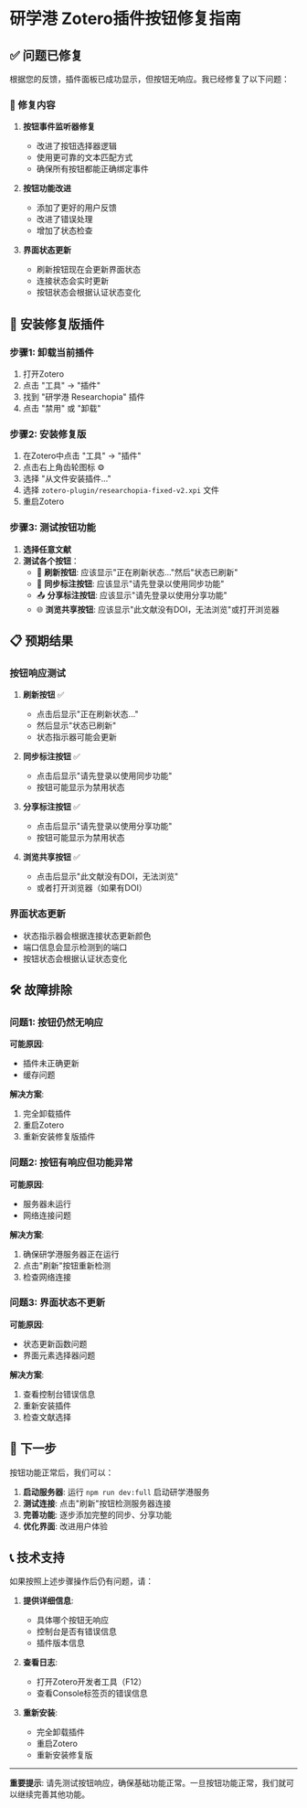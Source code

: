 # 研学港 Zotero插件按钮修复指南

## ✅ 问题已修复

根据您的反馈，插件面板已成功显示，但按钮无响应。我已经修复了以下问题：

### 🔧 修复内容

1. **按钮事件监听器修复**
   - 改进了按钮选择器逻辑
   - 使用更可靠的文本匹配方式
   - 确保所有按钮都能正确绑定事件

2. **按钮功能改进**
   - 添加了更好的用户反馈
   - 改进了错误处理
   - 增加了状态检查

3. **界面状态更新**
   - 刷新按钮现在会更新界面状态
   - 连接状态会实时更新
   - 按钮状态会根据认证状态变化

## 🚀 安装修复版插件

### 步骤1: 卸载当前插件

1. 打开Zotero
2. 点击 "工具" → "插件"
3. 找到 "研学港 Researchopia" 插件
4. 点击 "禁用" 或 "卸载"

### 步骤2: 安装修复版

1. 在Zotero中点击 "工具" → "插件"
2. 点击右上角齿轮图标 ⚙️
3. 选择 "从文件安装插件..."
4. 选择 `zotero-plugin/researchopia-fixed-v2.xpi` 文件
5. 重启Zotero

### 步骤3: 测试按钮功能

1. **选择任意文献**
2. **测试各个按钮**：
   - 🔄 **刷新按钮**: 应该显示"正在刷新状态..."然后"状态已刷新"
   - 🔄 **同步标注按钮**: 应该显示"请先登录以使用同步功能"
   - 📤 **分享标注按钮**: 应该显示"请先登录以使用分享功能"
   - 🌐 **浏览共享按钮**: 应该显示"此文献没有DOI，无法浏览"或打开浏览器

## 📋 预期结果

### 按钮响应测试

1. **刷新按钮** ✅
   - 点击后显示"正在刷新状态..."
   - 然后显示"状态已刷新"
   - 状态指示器可能会更新

2. **同步标注按钮** ✅
   - 点击后显示"请先登录以使用同步功能"
   - 按钮可能显示为禁用状态

3. **分享标注按钮** ✅
   - 点击后显示"请先登录以使用分享功能"
   - 按钮可能显示为禁用状态

4. **浏览共享按钮** ✅
   - 点击后显示"此文献没有DOI，无法浏览"
   - 或者打开浏览器（如果有DOI）

### 界面状态更新

- 状态指示器会根据连接状态更新颜色
- 端口信息会显示检测到的端口
- 按钮状态会根据认证状态变化

## 🛠️ 故障排除

### 问题1: 按钮仍然无响应

**可能原因**:
- 插件未正确更新
- 缓存问题

**解决方案**:
1. 完全卸载插件
2. 重启Zotero
3. 重新安装修复版插件

### 问题2: 按钮有响应但功能异常

**可能原因**:
- 服务器未运行
- 网络连接问题

**解决方案**:
1. 确保研学港服务器正在运行
2. 点击"刷新"按钮重新检测
3. 检查网络连接

### 问题3: 界面状态不更新

**可能原因**:
- 状态更新函数问题
- 界面元素选择器问题

**解决方案**:
1. 查看控制台错误信息
2. 重新安装插件
3. 检查文献选择

## 🎯 下一步

按钮功能正常后，我们可以：

1. **启动服务器**: 运行 `npm run dev:full` 启动研学港服务
2. **测试连接**: 点击"刷新"按钮检测服务器连接
3. **完善功能**: 逐步添加完整的同步、分享功能
4. **优化界面**: 改进用户体验

## 📞 技术支持

如果按照上述步骤操作后仍有问题，请：

1. **提供详细信息**:
   - 具体哪个按钮无响应
   - 控制台是否有错误信息
   - 插件版本信息

2. **查看日志**:
   - 打开Zotero开发者工具（F12）
   - 查看Console标签页的错误信息

3. **重新安装**:
   - 完全卸载插件
   - 重启Zotero
   - 重新安装修复版

---

**重要提示**: 请先测试按钮响应，确保基础功能正常。一旦按钮功能正常，我们就可以继续完善其他功能。
